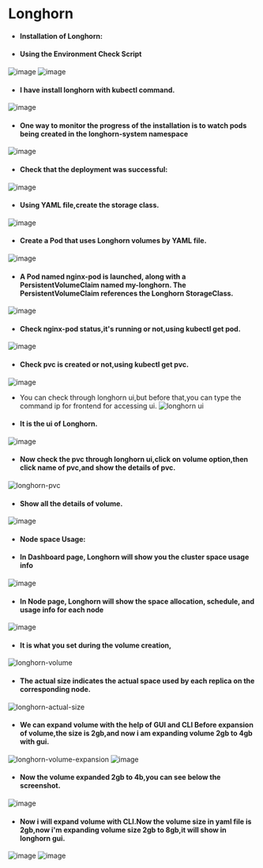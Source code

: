 # Longhorn
- #### Installation of Longhorn:
- #### Using the Environment Check Script
![image](https://user-images.githubusercontent.com/103019032/173506285-dc0ed176-2d86-4f3a-8759-09a41e392d7c.png)
![image](https://user-images.githubusercontent.com/103019032/173506186-54f076f4-da2e-4ccf-970d-7cde1b954999.png)
- #### I have install longhorn with kubectl command.
![image](https://user-images.githubusercontent.com/103019032/173509073-9b6dc415-4b93-4b8a-8d90-754c54c05195.png)
- #### One way to monitor the progress of the installation is to watch pods being created in the longhorn-system namespace
![image](https://user-images.githubusercontent.com/103019032/173509687-8e307794-2601-4fcf-9ee7-026f73c29d50.png)
- #### Check that the deployment was successful:
![image](https://user-images.githubusercontent.com/103019032/173510035-5d1f47f5-2a14-44fb-bd3a-8085abb60102.png)
- #### Using YAML file,create the storage class.
![image](https://user-images.githubusercontent.com/103019032/173511292-0ba2ffa8-8b78-4cf9-8110-bed92d7e3cb1.png)
- #### Create a Pod that uses Longhorn volumes by YAML file.
![image](https://user-images.githubusercontent.com/103019032/173511737-49cc7165-fab4-4164-8b15-2947bd1ba194.png)
- #### A Pod named nginx-pod is launched, along with a PersistentVolumeClaim named my-longhorn. The PersistentVolumeClaim references the Longhorn StorageClass.
![image](https://user-images.githubusercontent.com/103019032/173512336-be688b60-5e0d-4a90-ab0d-24e12925c238.png)
- #### Check nginx-pod status,it's running or not,using kubectl get pod<pod name>.
![image](https://user-images.githubusercontent.com/103019032/173512867-52cef3e2-5c5e-40b6-a6cd-4ce6636384b3.png)
- #### Check pvc is created or not,using kubectl get pvc.
![image](https://user-images.githubusercontent.com/103019032/173513185-1de0bc47-1767-4280-acb4-cc98a969101f.png)
- You can check through longhorn ui,but before that,you can type the command ip for frontend  for accessing ui.
![longhorn ui](https://user-images.githubusercontent.com/103019032/173514979-b341079c-af4d-42b3-a236-8540a8091665.PNG)
- #### It is the ui of Longhorn.
![image](https://user-images.githubusercontent.com/103019032/173515522-5b888a1b-3912-4a28-b706-891db8fcac5f.png)
- #### Now check the pvc through longhorn ui,click on volume option,then click name of pvc,and show the details of pvc.
![longhorn-pvc](https://user-images.githubusercontent.com/103019032/173516616-1ff9766a-42bc-4bf3-9cbe-c894d3fb2759.PNG)
- #### Show all the details of volume.
![image](https://user-images.githubusercontent.com/103019032/173517161-bc194890-19c8-4d6a-a0f8-6ff2b66c6efe.png)
- #### Node space Usage:
- #### In Dashboard page, Longhorn will show you the cluster space usage info
![image](https://user-images.githubusercontent.com/103019032/173517942-b07d22a1-334d-4b0b-817d-285111964035.png)
- #### In Node page, Longhorn will show the space allocation, schedule, and usage info for each node
![image](https://user-images.githubusercontent.com/103019032/173518084-e572330e-9ca7-4bb7-9268-49443b8fa7e0.png)
- #### It is what you set during the volume creation,
![longhorn-volume](https://user-images.githubusercontent.com/103019032/173547659-206c4e56-9c48-42df-a63d-2e0e2e87214b.PNG)
- #### The actual size indicates the actual space used by each replica on the corresponding node.
![longhorn-actual-size](https://user-images.githubusercontent.com/103019032/173548294-58d6f629-eb6e-4fbb-9249-7879c833fb98.PNG)
- #### We can expand volume with the help of GUI and CLI Before expansion of volume,the size is 2gb,and now i am expanding volume 2gb to 4gb with gui.
![longhorn-volume-expansion](https://user-images.githubusercontent.com/103019032/173550058-4114ab8e-edc3-43b1-8b98-1ceeca53ac37.PNG)
![image](https://user-images.githubusercontent.com/103019032/173550300-2e660cf6-b6e2-4595-b710-6f5bc23aa58b.png)
- #### Now the volume expanded 2gb to 4b,you can see below the screenshot.
![image](https://user-images.githubusercontent.com/103019032/173551111-42e4b24a-857c-450b-ae33-9d5ad0b7f1fa.png)
- #### Now i will expand volume with CLI.Now the volume size in yaml file is 2gb,now i'm expanding volume size 2gb to 8gb,it will show in longhorn gui.
![image](https://user-images.githubusercontent.com/103019032/173551956-409431e9-78fb-4486-ae5a-683ba62130c6.png)
![image](https://user-images.githubusercontent.com/103019032/173552159-8f6c2f99-e656-42a7-b90a-f99fb7b21154.png)
  

  


